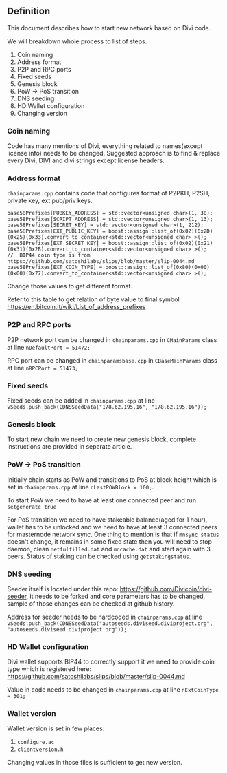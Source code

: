 ## Definition

This document describes how to start new network based on Divi code.

We will breakdown whole process to list of steps.

1. Coin naming
2. Address format
3. P2P and RPC ports
4. Fixed seeds
5. Genesis block
6. PoW -> PoS transition
7. DNS seeding
8. HD Wallet configuration
9. Changing version

### Coin naming

Code has many mentions of Divi, everything related to names(except license info) needs to be changed. Suggested approach is to find & replace every Divi, DIVI and divi strings except license headers.

### Address format

`chainparams.cpp` contains code that configures format of P2PKH, P2SH, private key, ext pub/priv keys.

```
base58Prefixes[PUBKEY_ADDRESS] = std::vector<unsigned char>(1, 30);
base58Prefixes[SCRIPT_ADDRESS] = std::vector<unsigned char>(1, 13);
base58Prefixes[SECRET_KEY] = std::vector<unsigned char>(1, 212);
base58Prefixes[EXT_PUBLIC_KEY] = boost::assign::list_of(0x02)(0x2D)(0x25)(0x33).convert_to_container<std::vector<unsigned char> >();
base58Prefixes[EXT_SECRET_KEY] = boost::assign::list_of(0x02)(0x21)(0x31)(0x2B).convert_to_container<std::vector<unsigned char> >();
// 	BIP44 coin type is from https://github.com/satoshilabs/slips/blob/master/slip-0044.md
base58Prefixes[EXT_COIN_TYPE] = boost::assign::list_of(0x80)(0x00)(0x00)(0x77).convert_to_container<std::vector<unsigned char> >();

```

Change those values to get different format.

Refer to this table to get relation of byte value to final symbol https://en.bitcoin.it/wiki/List_of_address_prefixes

### P2P and RPC ports

P2P network port can be changed in `chainparams.cpp` in `CMainParams` class at line `nDefaultPort = 51472;`

RPC port can be changed in `chainparamsbase.cpp` in `CBaseMainParams` class at line `nRPCPort = 51473;`

### Fixed seeds

Fixed seeds can be added in `chainparams.cpp` at line `vSeeds.push_back(CDNSSeedData("178.62.195.16", "178.62.195.16"));`

### Genesis block

To start new chain we need to create new genesis block, complete instructions are provided in separate article.

### PoW -> PoS transition

Initially chain starts as PoW and transitions to PoS at block height which is set in `chainparams.cpp` at line `nLastPOWBlock = 100;`.

To start PoW we need to have at least one connected peer and run `setgenerate true`

For PoS transition we need to have stakeable balance(aged for 1 hour), wallet has to be unlocked and we need to have at least 3 connected peers for masternode network sync. One thing to mention is that if `mnsync status` doesn't change, it remains in some fixed state then you will need to stop daemon, clean `netfulfilled.dat` and `mncache.dat` and start again with 3 peers. Status of staking can be checked using `getstakingstatus`.

### DNS seeding

Seeder itself is located under this repo: https://github.com/Divicoin/divi-seeder, it needs to be forked and core parameters has to be changed, sample of those changes can be checked at github history.

Address for seeder needs to be hardcoded in `chainparams.cpp` at line `vSeeds.push_back(CDNSSeedData("autoseeds.diviseed.diviproject.org", "autoseeds.diviseed.diviproject.org"));`

### HD Wallet configuration

Divi wallet supports BIP44 to correctly support it we need to provide coin type which is registered here: https://github.com/satoshilabs/slips/blob/master/slip-0044.md

Value in code needs to be changed in `chainparams.cpp` at line `nExtCoinType = 301;`

### Wallet version

Wallet version is set in few places:

1. `configure.ac`
2. `clientversion.h`

Changing values in those files is sufficient to get new version.
